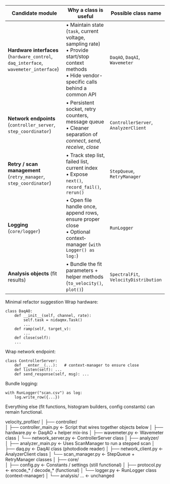 | Candidate module                                                                     | Why a class is useful                                                                                                                                   | Possible class name                   |
| ------------------------------------------------------------------------------------ | ------------------------------------------------------------------------------------------------------------------------------------------------------- | ------------------------------------- |
| **Hardware interfaces** (`hardware_control`, `daq_interface`, `wavemeter_interface`) | • Maintain state (`task`, current voltage, sampling rate) <br>• Provide start/stop context methods <br>• Hide vendor-specific calls behind a common API | `DaqAO`, `DaqAI`, `Wavemeter`         |
| **Network endpoints** (`controller_server`, `step_coordinator`)                      | • Persistent socket, retry counters, message queue <br>• Cleaner separation of *connect*, *send*, *receive*, *close*                                    | `ControllerServer`, `AnalyzerClient`  |
| **Retry / scan management** (`retry_manager`, `step_coordinator`)                    | • Track step list, failed list, current index <br>• Expose `next()`, `record_fail()`, `rerun()`                                                         | `StepQueue`, `RetryManager`           |
| **Logging** (`core/logger`)                                                          | • Open file handle once, append rows, ensure proper close <br>• Optional context‐manager (`with Logger() as log:`)                                      | `RunLogger`                           |
| **Analysis objects** (fit results)                                                   | • Bundle the fit parameters + helper methods (`to_velocity()`, `plot()`)                                                                                | `SpectralFit`, `VelocityDistribution` |

Minimal refactor suggestion
Wrap hardware:

    class DaqAO:
        def __init__(self, channel, rate):
            self.task = nidaqmx.Task()
            ...
        def ramp(self, target_v):
            ...
        def close(self):
        ...

Wrap network endpoint:

    class ControllerServer:
        def __enter__(...):   # context-manager to ensure close
        def listen(self): ...
        def send_response(self, msg): ...

Bundle logging:

    with RunLogger("scan.csv") as log:
        log.write_row({...})

Everything else (fit functions, histogram builders, config constants) can remain functional.

velocity_profiler/
│
├── controller/                  
│   ├── controller_main.py        ← Script that wires together objects below
│   ├── hardware.py               ← DaqAO + helper mix-ins
│   ├── wavemeter.py              ← Wavemeter class
│   └── network_server.py         ← ControllerServer class
│
├── analyzer/                    
│   ├── analyzer_main.py          ← Uses ScanManager to run a stepped scan
│   ├── daq.py                    ← DaqAI class (photodiode reader)
│   ├── network_client.py         ← AnalyzerClient class
│   └── scan_manager.py           ← StepQueue + RetryManager classes
│
├── core/                        
│   ├── config.py                 ← Constants / settings (still functional)
│   ├── protocol.py               ← encode_* / decode_*  (functional)
│   └── logger.py                 ← RunLogger class  (context-manager)
│
└── analysis/   …                 ← unchanged
